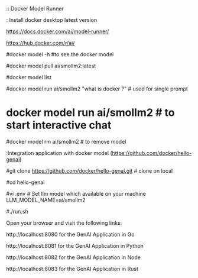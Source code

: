 :: Docker Model Runner

: Install docker desktop latest version

https://docs.docker.com/ai/model-runner/

https://hub.docker.com/r/ai/


#docker model -h           #to see the docker model

#docker model pull ai/smollm2:latest


#docker model list

#docker model run ai/smollm2 "what is docker ?"               # used for single prompt


# docker model run ai/smollm2             # to start interactive chat

#docker model rm ai/smollm2                 #  to remove model


:Integration application with docker model (https://github.com/docker/hello-genai)


#git clone https://github.com/docker/hello-genai.git         # clone on local

#cd hello-genai

#vi .env         #        Set llm model which available on your machine
LLM_MODEL_NAME=ai/smollm2

#./run.sh       


Open your browser and visit the following links:

http://localhost:8080 for the GenAI Application in Go

http://localhost:8081 for the GenAI Application in Python

http://localhost:8082 for the GenAI Application in Node

http://localhost:8083 for the GenAI Application in Rust



